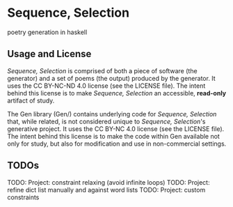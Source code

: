 # Sequence, Selection
poetry generation in haskell

## Usage and License

_Sequence, Selection_ is comprised of both a piece of software (the generator) and
a set of poems (the output) produced by the generator. It uses the
CC BY-NC-ND 4.0 license (see the LICENSE file). The intent behind this license
is to make _Sequence, Selection_ an accessible, **read-only** artifact of study.

The Gen library (Gen/) contains underlying code for _Sequence, Selection_ that, 
while related, is not considered unique to _Sequence, Selection_'s generative 
project. It uses the CC BY-NC 4.0 license (see the LICENSE file). The intent 
behind this license is to make the code within Gen available not only for study, 
but also for modification and use in non-commercial settings.

## TODOs
TODO: Project: constraint relaxing (avoid infinite loops)
TODO: Project: refine dict list manually and against word lists
TODO: Project: custom constraints
